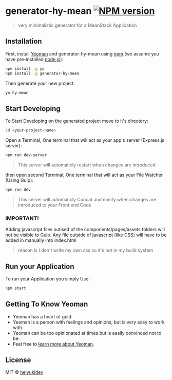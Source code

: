 # generator-hy-mean [![NPM version][npm-image]][npm-url]
> very minimalistic generator for a MeanStack Application

## Installation

First, install [Yeoman](http://yeoman.io) and generator-hy-mean using [npm](https://www.npmjs.com/) (we assume you have pre-installed [node.js](https://nodejs.org/)).

```bash
npm install -g yo
npm install -g generator-hy-mean
```

Then generate your new project:

```bash
yo hy-mean
```
## Start Developing

To Start Developing on the generated project move to it's directory:
```bash
cd <your-project-name>
```

Open a Terminal, One terminal that will act as your app's server (Express.js server):
```bash
npm run dev-server
```
>This server will automaticly restart when changes are introduced

then open second Terminal, One terminal that will act as your File Watcher (Using Gulp):
```bash
npm run dev
```

>This server will automaticly Concat and minify when changes are introduced to your Front end Code

### IMPORTANT!
Adding javascript files outised of the components/pages/assets folders will not be visible to Gulp.
Any file outside of javascript (like CSS) will have to be added in manually into index.html

>reason is I don't write my own css so it's not in my build system

## Run your Application

To run your Application you simply Use:
```bash
npm start
```



## Getting To Know Yeoman

 * Yeoman has a heart of gold.
 * Yeoman is a person with feelings and opinions, but is very easy to work with.
 * Yeoman can be too opinionated at times but is easily convinced not to be.
 * Feel free to [learn more about Yeoman](http://yeoman.io/).

## License

MIT © [heiyukidev](http://github.com/heiyukidev)


[npm-image]: https://badge.fury.io/js/generator-hy-mean.svg
[npm-url]: https://npmjs.org/package/generator-hy-mean
